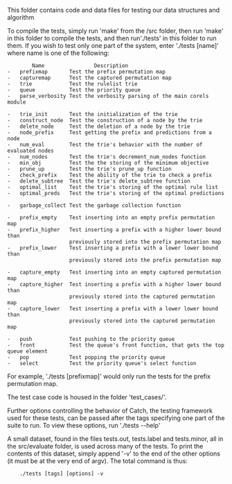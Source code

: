 This folder contains code and data files for testing our data structures and algorithm

To compile the tests, simply run 'make' from the /src folder, then run 'make' in this folder to
compile the tests, and then run'./tests' in this folder to run them. If you wish to test only one part of
the system, enter './tests [name]' where name is one of the following:

            Name                Description
    -   prefixmap       Test the prefix permutation map
    -   capturemap      Test the captured permutation map
    -   trie            Test the rulelist trie
    -   queue           Test the priority queue
    -   parse_verbosity Test the verbosity parsing of the main corels module

    -   trie_init       Test the initialization of the trie
    -   construct_node  Test the construction of a node by the trie
    -   delete_node     Test the deletion of a node by the trie
    -   node_prefix     Test getting the prefix and predictions from a node
    -   num_eval        Test the trie's behavior with the number of evaluated nodes
    -   num_nodes       Test the trie's decrement_num_nodes function
    -   min_obj         Test the the storing of the minimum objective
    -   prune_up        Test the trie's prune_up function
    -   check_prefix    Test the ability of the trie to check a prefix
    -   delete_subtree  Test the trie's delete_subtree function
    -   optimal_list    Test the trie's storing of the optimal rule list
    -   optimal_preds   Test the trie's storing of the optimal predictions

    -   garbage_collect Test the garbage collection function

    -   prefix_empty    Test inserting into an empty prefix permutation map
    -   prefix_higher   Test inserting a prefix with a higher lower bound than
                        previously stored into the prefix permutation map
    -   prefix_lower    Test inserting a prefix with a lower lower bound than
                        previously stored into the prefix permutation map

    -   capture_empty   Test inserting into an empty captured permutation map
    -   capture_higher  Test inserting a prefix with a higher lower bound than
                        previously stored into the captured permutation map
    -   capture_lower   Test inserting a prefix with a lower lower bound than
                        previously stored into the captured permutation map

    -   push            Test pushing to the priority queue
    -   front           Test the queue's front function, that gets the top queue element
    -   pop             Test popping the priority queue
    -   select          Test the priority queue's select function

For example, './tests [prefixmap]' would only run the tests for the prefix permutation map.

The test case code is housed in the folder 'test_cases/'.

Further options controlling the behavior of Catch, the testing framework used for these tests, can be
passed after the tags specifying one part of the suite to run. To view these options, run './tests --help'

A small dataset, found in the files tests.out, tests.label and tests.minor, all in the src/evaluate
folder, is used across many of the tests. To print the contents of this dataset, simply append '-v'
to the end of the other options (it must be at the very end of argv). The total command is thus:

        ./tests [tags] [options] -v
